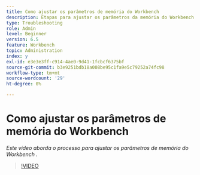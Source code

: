 ```yaml
---
title: Como ajustar os parâmetros de memória do Workbench
description: Etapas para ajustar os parâmetros da memória do Workbench
type: Troubleshooting
role: Admin
level: Beginner
version: 6.5
feature: Workbench
topic: Administration
index: y
exl-id: e3e3e3ff-c914-4ae0-9d41-1fcbcf6375bf
source-git-commit: b3e9251bdb18a008be95c1fa9e5c79252a74fc98
workflow-type: tm+mt
source-wordcount: '29'
ht-degree: 0%

---
```


# Como ajustar os parâmetros de memória do Workbench

*Este vídeo aborda o processo para ajustar os parâmetros de memória do Workbench .*

>[!VIDEO](https://video.tv.adobe.com/v/335509?quality=12&learn=on)
